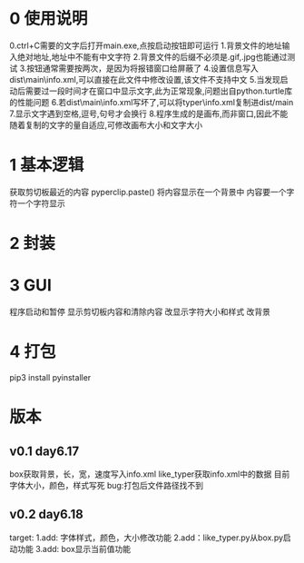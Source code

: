 # 0 使用说明
0.ctrl+C需要的文字后打开main.exe,点按启动按钮即可运行
1.背景文件的地址输入绝对地址,地址中不能有中文字符
2.背景文件的后缀不必须是.gif,.jpg也能通过测试
3.按钮通常需要按两次，是因为将报错窗口给屏蔽了
4.设置信息写入dist\main\info.xml,可以直接在此文件中修改设置,该文件不支持中文
5.当发现启动后需要过一段时间才在窗口中显示文字,此为正常现象,问题出自python.turtle库的性能问题
6.若dist\main\info.xml写坏了,可以将typer\info.xml复制进dist/main
7.显示文字遇到空格,逗号,句号才会换行
8.程序生成的是画布,而非窗口,因此不能随着复制的文字的量自适应,可修改画布大小和文字大小
# 1 基本逻辑
获取剪切板最近的内容    pyperclip.paste()
将内容显示在一个背景中
内容要一个字符一个字符显示 
# 2 封装
# 3 GUI
程序启动和暂停
显示剪切板内容和清除内容
改显示字符大小和样式
改背景
# 4 打包
pip3 install pyinstaller


# 版本
## v0.1 day6.17
box获取背景，长，宽，速度写入info.xml
like_typer获取info.xml中的数据
目前字体大小，颜色，样式写死
bug:打包后文件路径找不到  <!--  done:put info.xml into typer\dist\main,pyinstaller at \typer -->

## v0.2 day6.18
target:
1.add: 字体样式，颜色，大小修改功能<!-- done -->
2.add：like_typer.py从box.py启动功能 <!-- done -->
3.add: box显示当前值功能 <!-- done -->
